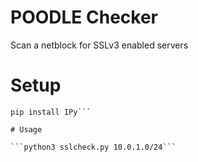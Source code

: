 # POODLE Checker

Scan a netblock for SSLv3 enabled servers

# Setup

```apt-get install python3-pip
pip install IPy```

# Usage

```python3 sslcheck.py 10.0.1.0/24```
